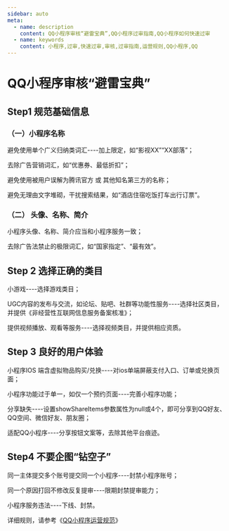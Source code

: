 ```yaml
---
sidebar: auto
meta:
  - name: description
    content: QQ小程序审核“避雷宝典”,QQ小程序过审指南,QQ小程序如何快速过审
  - name: keywords
    content: 小程序,过审,快速过审,审核,过审指南,运营规则,QQ小程序,QQ
---
```


# QQ小程序审核“避雷宝典”

## Step1 规范基础信息

### （一）小程序名称

避免使用单个广义归纳类词汇----加上限定，如“影视XX”“XX部落”；

去除广告营销词汇，如“优惠券、最低折扣”；

避免使用被用户误解为腾讯官方 或 其他知名第三方的名称；

避免无理由文字堆砌，干扰搜索结果，如“酒店住宿吃饭打车出行订票”。

### （二） 头像、名称、简介

小程序头像、名称、简介应当和小程序服务一致；

去除广告法禁止的极限词汇，如“国家指定”、“最有效”。


## Step 2 选择正确的类目

小游戏----选择游戏类目；

UGC内容的发布与交流，如论坛、贴吧、社群等功能性服务----选择社区类目，并提供《非经营性互联网信息服务备案核准》；

提供视频播放、观看等服务----选择视频类目，并提供相应资质。

## Step 3 良好的用户体验

小程序IOS 端含虚拟物品购买/兑换----对ios单端屏蔽支付入口、订单或兑换页面；

小程序功能过于单一，如仅一个预约页面----完善小程序功能；

分享缺失----设置showShareItems参数属性为null或4个，即可分享到QQ好友、QQ空间、微信好友、朋友圈；

适配QQ小程序----分享按钮文案等，去除其他平台痕迹。

## Step4 不要企图“钻空子”

同一主体提交多个账号提交同一个小程序----封禁小程序账号；

同一个原因打回不修改反复提审----限期封禁提审能力；

小程序服务违法----下线、封禁。


详细规则，请参考《[QQ小程序运营规范](https://q.qq.com/wiki/business/)》